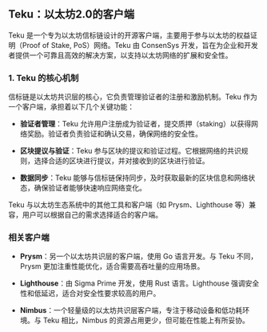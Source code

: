 ## Teku：以太坊2.0的客户端

Teku 是一个专为以太坊信标链设计的开源客户端，主要用于参与以太坊的权益证明（Proof of Stake, PoS）网络。Teku 由 ConsenSys 开发，旨在为企业和开发者提供一个可靠且高效的解决方案，以支持以太坊网络的扩展和安全性。

### 1. Teku 的核心机制

信标链是以太坊共识层的核心，它负责管理验证者的注册和激励机制。Teku 作为一个客户端，承担着以下几个关键功能：

- **验证者管理**：Teku 允许用户注册成为验证者，提交质押（staking）以获得网络奖励。验证者负责验证和确认交易，确保网络的安全性。

- **区块提议与验证**：Teku 参与区块的提议和验证过程。它根据网络的共识规则，选择合适的区块进行提议，并对接收到的区块进行验证。

- **数据同步**：Teku 能够与信标链保持同步，及时获取最新的区块信息和网络状态，确保验证者能够快速响应网络变化。


Teku 与以太坊生态系统中的其他工具和客户端（如 Prysm、Lighthouse 等）兼容，用户可以根据自己的需求选择适合的客户端。

### 相关客户端

- **Prysm**：另一个以太坊共识层的客户端，使用 Go 语言开发。与 Teku 不同，Prysm 更加注重性能优化，适合需要高吞吐量的应用场景。

- **Lighthouse**：由 Sigma Prime 开发，使用 Rust 语言。Lighthouse 强调安全性和低延迟，适合对安全性要求较高的用户。

- **Nimbus**：一个轻量级的以太坊共识层客户端，专注于移动设备和低功耗环境。与 Teku 相比，Nimbus 的资源占用更少，但可能在性能上有所妥协。
